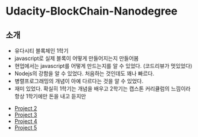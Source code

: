 # Udacity-BlockChain-Nanodegree
## 소개
- 유다시티 블록체인 1학기 
- javascript로 실제 블록이 어떻게 만들어지는지 만들어봄
- 현업에서는 javascript를 어떻게 만드는지를 알 수 있었다. (코드리뷰가 멋있었다)
- Nodejs의 강함을 알 수 있었다. 처음하는 것인데도 꽤나 빠르다.
- 병렬프로그래밍의 개념이 아예 다르다는 것을 알 수 있었다.
- 재미 있었다. 확실히 1학기는 개념을 배우고 2학기는 캡스톤 커리큘럼의 느낌이라 항상 1학기에만 돈을 내고 듣지만  

* [Project 2](https://github.com/ssisksl77/Udacity-BlockChain-Nanodegree/tree/master/Project_2)
* [Project 3](https://github.com/ssisksl77/Udacity-BlockChain-Nanodegree/tree/master/PrivateBlockchainAPI)
* [Project 4](https://github.com/ssisksl77/Udacity-BlockChain-Nanodegree/tree/master/Project_4)
* [Project 5](https://github.com/ssisksl77/Udacity-BlockChain-Nanodegree/tree/master/Project_5_Starter_Code)
